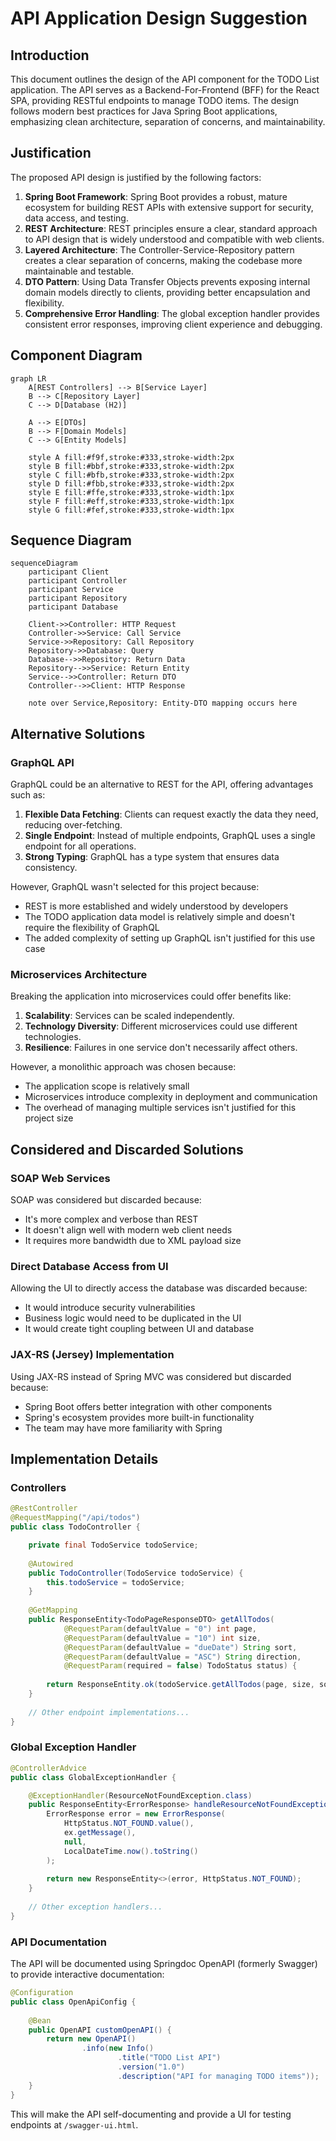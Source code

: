 # API Application Design Suggestion

## Introduction

This document outlines the design of the API component for the TODO List application. The API serves as a Backend-For-Frontend (BFF) for the React SPA, providing RESTful endpoints to manage TODO items. The design follows modern best practices for Java Spring Boot applications, emphasizing clean architecture, separation of concerns, and maintainability.

## Justification

The proposed API design is justified by the following factors:

1. **Spring Boot Framework**: Spring Boot provides a robust, mature ecosystem for building REST APIs with extensive support for security, data access, and testing.
2. **REST Architecture**: REST principles ensure a clear, standard approach to API design that is widely understood and compatible with web clients.
3. **Layered Architecture**: The Controller-Service-Repository pattern creates a clear separation of concerns, making the codebase more maintainable and testable.
4. **DTO Pattern**: Using Data Transfer Objects prevents exposing internal domain models directly to clients, providing better encapsulation and flexibility.
5. **Comprehensive Error Handling**: The global exception handler provides consistent error responses, improving client experience and debugging.

## Component Diagram

```mermaid
graph LR
    A[REST Controllers] --> B[Service Layer]
    B --> C[Repository Layer]
    C --> D[Database (H2)]
    
    A --> E[DTOs]
    B --> F[Domain Models]
    C --> G[Entity Models]
    
    style A fill:#f9f,stroke:#333,stroke-width:2px
    style B fill:#bbf,stroke:#333,stroke-width:2px
    style C fill:#bfb,stroke:#333,stroke-width:2px
    style D fill:#fbb,stroke:#333,stroke-width:2px
    style E fill:#ffe,stroke:#333,stroke-width:1px
    style F fill:#eff,stroke:#333,stroke-width:1px
    style G fill:#fef,stroke:#333,stroke-width:1px
```

## Sequence Diagram

```mermaid
sequenceDiagram
    participant Client
    participant Controller
    participant Service
    participant Repository
    participant Database
    
    Client->>Controller: HTTP Request
    Controller->>Service: Call Service
    Service->>Repository: Call Repository
    Repository->>Database: Query
    Database-->>Repository: Return Data
    Repository-->>Service: Return Entity
    Service-->>Controller: Return DTO
    Controller-->>Client: HTTP Response
    
    note over Service,Repository: Entity-DTO mapping occurs here
```

## Alternative Solutions

### GraphQL API

GraphQL could be an alternative to REST for the API, offering advantages such as:

1. **Flexible Data Fetching**: Clients can request exactly the data they need, reducing over-fetching.
2. **Single Endpoint**: Instead of multiple endpoints, GraphQL uses a single endpoint for all operations.
3. **Strong Typing**: GraphQL has a type system that ensures data consistency.

However, GraphQL wasn't selected for this project because:

- REST is more established and widely understood by developers
- The TODO application data model is relatively simple and doesn't require the flexibility of GraphQL
- The added complexity of setting up GraphQL isn't justified for this use case

### Microservices Architecture

Breaking the application into microservices could offer benefits like:

1. **Scalability**: Services can be scaled independently.
2. **Technology Diversity**: Different microservices could use different technologies.
3. **Resilience**: Failures in one service don't necessarily affect others.

However, a monolithic approach was chosen because:

- The application scope is relatively small
- Microservices introduce complexity in deployment and communication
- The overhead of managing multiple services isn't justified for this project size

## Considered and Discarded Solutions

### SOAP Web Services

SOAP was considered but discarded because:

- It's more complex and verbose than REST
- It doesn't align well with modern web client needs
- It requires more bandwidth due to XML payload size

### Direct Database Access from UI

Allowing the UI to directly access the database was discarded because:

- It would introduce security vulnerabilities
- Business logic would need to be duplicated in the UI
- It would create tight coupling between UI and database

### JAX-RS (Jersey) Implementation

Using JAX-RS instead of Spring MVC was considered but discarded because:

- Spring Boot offers better integration with other components
- Spring's ecosystem provides more built-in functionality
- The team may have more familiarity with Spring

## Implementation Details

### Controllers

```java
@RestController
@RequestMapping("/api/todos")
public class TodoController {

    private final TodoService todoService;
    
    @Autowired
    public TodoController(TodoService todoService) {
        this.todoService = todoService;
    }
    
    @GetMapping
    public ResponseEntity<TodoPageResponseDTO> getAllTodos(
            @RequestParam(defaultValue = "0") int page,
            @RequestParam(defaultValue = "10") int size,
            @RequestParam(defaultValue = "dueDate") String sort,
            @RequestParam(defaultValue = "ASC") String direction,
            @RequestParam(required = false) TodoStatus status) {
        
        return ResponseEntity.ok(todoService.getAllTodos(page, size, sort, direction, status));
    }
    
    // Other endpoint implementations...
}
```

### Global Exception Handler

```java
@ControllerAdvice
public class GlobalExceptionHandler {

    @ExceptionHandler(ResourceNotFoundException.class)
    public ResponseEntity<ErrorResponse> handleResourceNotFoundException(ResourceNotFoundException ex) {
        ErrorResponse error = new ErrorResponse(
            HttpStatus.NOT_FOUND.value(),
            ex.getMessage(),
            null,
            LocalDateTime.now().toString()
        );
        
        return new ResponseEntity<>(error, HttpStatus.NOT_FOUND);
    }
    
    // Other exception handlers...
}
```

### API Documentation

The API will be documented using Springdoc OpenAPI (formerly Swagger) to provide interactive documentation:

```java
@Configuration
public class OpenApiConfig {
    
    @Bean
    public OpenAPI customOpenAPI() {
        return new OpenAPI()
                .info(new Info()
                        .title("TODO List API")
                        .version("1.0")
                        .description("API for managing TODO items"));
    }
}
```

This will make the API self-documenting and provide a UI for testing endpoints at `/swagger-ui.html`.

